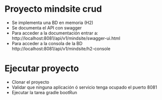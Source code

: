 # Proyecto mindsite crud

- Se implementa una BD en memoria (H2)
- Se documenta el API con swagger
- Para acceder a la documentación entrar a: http://localhost:8081/api/v1/mindsite/swagger-ui.html
- Para acceder a la consola de la BD http://localhost:8081/api/v1/mindsite/h2-console

# Ejecutar proyecto

- Clonar el proyecto
- Validar que ninguna aplicación ó servicio tenga ocupado el puerto 8081
- Ejecutar la tarea gradle bootRun
